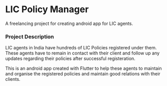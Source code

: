 # LIC Policy Manager

A freelancing project for creating android app for LIC agents.

### Project Description

LIC agents in India have hundreds of LIC Policies registered under them.
These agents have to remain in contact with their client and follow up any updates regarding their policies after successful registeration.

This is an android app created with Flutter to help these agents to maintain and organise the registered policies and maintain good relations with their clients.
